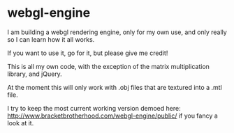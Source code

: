 webgl-engine
============
I am building a webgl rendering engine, only for my own use, and only really so I can learn how it all works.

If you want to use it, go for it, but please give me credit!

This is all my own code, with the exception of the matrix multiplication library, and jQuery.

At the moment this will only work with .obj files that are textured into a .mtl file.

I try to keep the most current working version demoed here: http://www.bracketbrotherhood.com/webgl-engine/public/ if you fancy a look at it.
